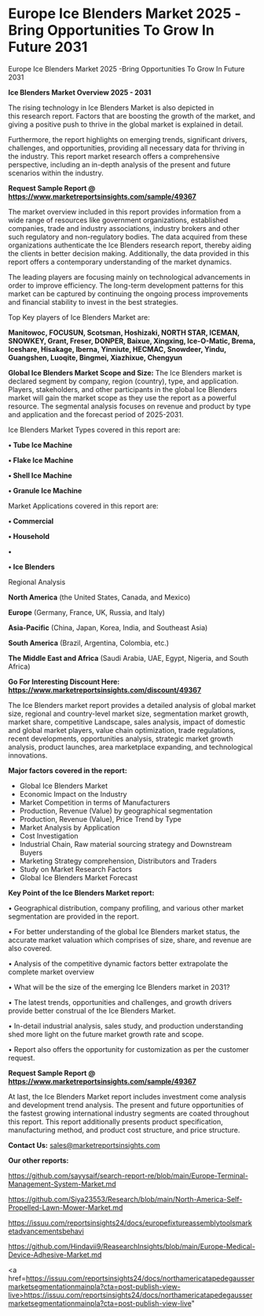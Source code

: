 # Europe Ice Blenders Market 2025 -Bring Opportunities To Grow In Future 2031
Europe Ice Blenders Market 2025 -Bring Opportunities To Grow In Future 2031

<Strong> Ice Blenders Market Overview 2025 - 2031</strong>

The rising technology in Ice Blenders Market is also depicted in this research report. Factors that are boosting the growth of the market, and giving a positive push to thrive in the global market is explained in detail.

Furthermore, the report highlights on emerging trends, significant drivers, challenges, and opportunities, providing all necessary data for thriving in the industry. This report market research offers a comprehensive perspective, including an in-depth analysis of the present and future scenarios within the industry.

<strong>Request Sample Report @ <a href=https://www.marketreportsinsights.com/sample/49367>https://www.marketreportsinsights.com/sample/49367</a></strong>

The market overview included in this report provides information from a wide range of resources like government organizations, established companies, trade and industry associations, industry brokers and other such regulatory and non-regulatory bodies. The data acquired from these organizations authenticate the Ice Blenders research report, thereby aiding the clients in better decision making. Additionally, the data provided in this report offers a contemporary understanding of the market dynamics.

The leading players are focusing mainly on technological advancements in order to improve efficiency. The long-term development patterns for this market can be captured by continuing the ongoing process improvements and financial stability to invest in the best strategies.

Top Key players of Ice Blenders Market are:

<strong>Manitowoc, FOCUSUN, Scotsman, Hoshizaki, NORTH STAR, ICEMAN, SNOWKEY, Grant, Freser, DONPER, Baixue, Xingxing, Ice-O-Matic, Brema, Iceshare, Hisakage, Iberna, Yinniute, HECMAC, Snowdeer, Yindu, Guangshen, Luoqite, Bingmei, Xiazhixue, Chengyun</strong>

<strong><b>Global Ice Blenders Market Scope and Size:</b></strong>
The Ice Blenders market is declared segment by company, region (country), type, and application. Players, stakeholders, and other participants in the global Ice Blenders market will gain the market scope as they use the report as a powerful resource. The segmental analysis focuses on revenue and product by type and application and the forecast period of 2025-2031.

Ice Blenders Market Types covered in this report are:

<strong>•  Tube Ice Machine

•  Flake Ice Machine

•  Shell Ice Machine

•  Granule Ice Machine</strong>

Market Applications covered in this report are:

<strong>•  Commercial

•  Household

•  

•  Ice Blenders</strong> 

Regional Analysis

<strong>North America</strong> (the United States, Canada, and Mexico)

<strong>Europe</strong> (Germany, France, UK, Russia, and Italy)

<strong>Asia-Pacific</strong> (China, Japan, Korea, India, and Southeast Asia)

<strong>South America</strong> (Brazil, Argentina, Colombia, etc.)

<strong>The Middle East and Africa</strong> (Saudi Arabia, UAE, Egypt, Nigeria, and South Africa)

<strong>Go For Interesting Discount Here: <a href=https://www.marketreportsinsights.com/discount/49367>https://www.marketreportsinsights.com/discount/49367</a></strong>

The Ice Blenders market report provides a detailed analysis of global market size, regional and country-level market size, segmentation market growth, market share, competitive Landscape, sales analysis, impact of domestic and global market players, value chain optimization, trade regulations, recent developments, opportunities analysis, strategic market growth analysis, product launches, area marketplace expanding, and technological innovations.

<strong><b>Major factors covered in the report:</b></strong>
<ul>
  <li>Global Ice Blenders Market </li>
  <li>Economic Impact on the Industry</li>
  <li>Market Competition in terms of Manufacturers</li>
  <li>Production, Revenue (Value) by geographical segmentation</li>
  <li>Production, Revenue (Value), Price Trend by Type</li>
  <li>Market Analysis by Application</li>
  <li>Cost Investigation</li>
  <li>Industrial Chain, Raw material sourcing strategy and Downstream Buyers</li>
  <li>Marketing Strategy comprehension, Distributors and Traders</li>
  <li>Study on Market Research Factors</li>
  <li>Global Ice Blenders Market Forecast</li>
</ul>

<strong><b>Key Point of the Ice Blenders Market report:</b></strong>

• Geographical distribution, company profiling, and various other market segmentation are provided in the report.

• For better understanding of the global Ice Blenders market status, the accurate market valuation which comprises of size, share, and revenue are also covered.

• Analysis of the competitive dynamic factors better extrapolate the complete market overview

• What will be the size of the emerging Ice Blenders market in 2031?

• The latest trends, opportunities and challenges, and growth drivers provide better construal of the Ice Blenders Market.

• In-detail industrial analysis, sales study, and production understanding shed more light on the future market growth rate and scope.

• Report also offers the opportunity for customization as per the customer request.

<strong>Request Sample Report @ <a href=https://www.marketreportsinsights.com/sample/49367>https://www.marketreportsinsights.com/sample/49367</a></strong>

At last, the Ice Blenders Market report includes investment come analysis and development trend analysis. The present and future opportunities of the fastest growing international industry segments are coated throughout this report. This report additionally presents product specification, manufacturing method, and product cost structure, and price structure.

<strong>Contact Us:</strong>
sales@marketreportsinsights.com

<strong>Our other reports:</strong>

<a href=https://github.com/sayysaif/search-report-re/blob/main/Europe-Terminal-Management-System-Market.md>https://github.com/sayysaif/search-report-re/blob/main/Europe-Terminal-Management-System-Market.md</a>

<a href=https://github.com/Siya23553/Research/blob/main/North-America-Self-Propelled-Lawn-Mower-Market.md>https://github.com/Siya23553/Research/blob/main/North-America-Self-Propelled-Lawn-Mower-Market.md</a>

<a href=https://issuu.com/reportsinsights24/docs/europefixtureassemblytoolsmarketadvancementsbehavi>https://issuu.com/reportsinsights24/docs/europefixtureassemblytoolsmarketadvancementsbehavi</a>

<a href=https://github.com/Hindavii9/ReasearchInsights/blob/main/Europe-Medical-Device-Adhesive-Market.md>https://github.com/Hindavii9/ReasearchInsights/blob/main/Europe-Medical-Device-Adhesive-Market.md</a>

<a href=https://issuu.com/reportsinsights24/docs/northamericatapedegaussermarketsegmentationmainpla?cta=post-publish-view-live>https://issuu.com/reportsinsights24/docs/northamericatapedegaussermarketsegmentationmainpla?cta=post-publish-view-live</a>"

